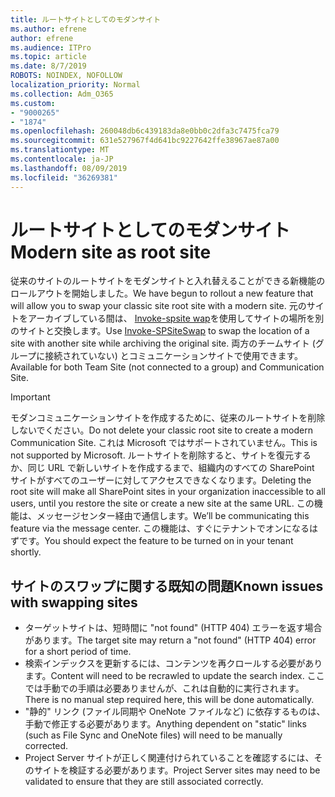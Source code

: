 ```yaml
---
title: ルートサイトとしてのモダンサイト
ms.author: efrene
author: efrene
ms.audience: ITPro
ms.topic: article
ms.date: 8/7/2019
ROBOTS: NOINDEX, NOFOLLOW
localization_priority: Normal
ms.collection: Adm_O365
ms.custom:
- "9000265"
- "1874"
ms.openlocfilehash: 260048db6c439183da8e0bb0c2dfa3c7475fca79
ms.sourcegitcommit: 631e527967f4d641bc9227642ffe38967ae87a00
ms.translationtype: MT
ms.contentlocale: ja-JP
ms.lasthandoff: 08/09/2019
ms.locfileid: "36269381"
---
```

# <a name="modern-site-as-root-site"></a><span data-ttu-id="3226f-102">ルートサイトとしてのモダンサイト</span><span class="sxs-lookup"><span data-stu-id="3226f-102">Modern site as root site</span></span>

<span data-ttu-id="3226f-103">従来のサイトのルートサイトをモダンサイトと入れ替えることができる新機能のロールアウトを開始しました。</span><span class="sxs-lookup"><span data-stu-id="3226f-103">We have begun to rollout a new feature that will allow you to swap your classic site root site with a modern site.</span></span> <span data-ttu-id="3226f-104">元のサイトをアーカイブしている間は、 [Invoke-spsite wap](https://docs.microsoft.com/powershell/module/sharepoint-online/invoke-spositeswap?view=sharepoint-ps)を使用してサイトの場所を別のサイトと交換します。</span><span class="sxs-lookup"><span data-stu-id="3226f-104">Use [Invoke-SPSiteSwap](https://docs.microsoft.com/powershell/module/sharepoint-online/invoke-spositeswap?view=sharepoint-ps) to swap the location of a site with another site while archiving the original site.</span></span> <span data-ttu-id="3226f-105">両方のチームサイト (グループに接続されていない) とコミュニケーションサイトで使用できます。</span><span class="sxs-lookup"><span data-stu-id="3226f-105">Available for both Team Site (not connected to a group) and Communication Site.</span></span> 

>[!Important]
> <span data-ttu-id="3226f-106">モダンコミュニケーションサイトを作成するために、従来のルートサイトを削除しないでください。</span><span class="sxs-lookup"><span data-stu-id="3226f-106">Do not delete your classic root site to create a modern Communication Site.</span></span> <span data-ttu-id="3226f-107">これは Microsoft ではサポートされていません。</span><span class="sxs-lookup"><span data-stu-id="3226f-107">This is not supported by Microsoft.</span></span> <span data-ttu-id="3226f-108">ルートサイトを削除すると、サイトを復元するか、同じ URL で新しいサイトを作成するまで、組織内のすべての SharePoint サイトがすべてのユーザーに対してアクセスできなくなります。</span><span class="sxs-lookup"><span data-stu-id="3226f-108">Deleting the root site will make all SharePoint sites in your organization inaccessible to all users, until you restore the site or create a new site at the same URL.</span></span> <span data-ttu-id="3226f-109">この機能は、メッセージセンター経由で通信します。</span><span class="sxs-lookup"><span data-stu-id="3226f-109">We’ll be communicating this feature via the message center.</span></span> <span data-ttu-id="3226f-110">この機能は、すぐにテナントでオンになるはずです。</span><span class="sxs-lookup"><span data-stu-id="3226f-110">You should expect the feature to be turned on in your tenant shortly.</span></span>

## <a name="known-issues-with-swapping-sites"></a><span data-ttu-id="3226f-111">サイトのスワップに関する既知の問題</span><span class="sxs-lookup"><span data-stu-id="3226f-111">Known issues with swapping sites</span></span>
- <span data-ttu-id="3226f-112">ターゲットサイトは、短時間に "not found" (HTTP 404) エラーを返す場合があります。</span><span class="sxs-lookup"><span data-stu-id="3226f-112">The target site may return a "not found" (HTTP 404) error for a short period of time.</span></span>
- <span data-ttu-id="3226f-113">検索インデックスを更新するには、コンテンツを再クロールする必要があります。</span><span class="sxs-lookup"><span data-stu-id="3226f-113">Content will need to be recrawled to update the search index.</span></span> <span data-ttu-id="3226f-114">ここでは手動での手順は必要ありませんが、これは自動的に実行されます。</span><span class="sxs-lookup"><span data-stu-id="3226f-114">There is no manual step required here, this will be done automatically.</span></span>
- <span data-ttu-id="3226f-115">"静的" リンク (ファイル同期や OneNote ファイルなど) に依存するものは、手動で修正する必要があります。</span><span class="sxs-lookup"><span data-stu-id="3226f-115">Anything dependent on "static" links (such as File Sync and OneNote files) will need to be manually corrected.</span></span>
- <span data-ttu-id="3226f-116">Project Server サイトが正しく関連付けられていることを確認するには、そのサイトを検証する必要があります。</span><span class="sxs-lookup"><span data-stu-id="3226f-116">Project Server sites may need to be validated to ensure that they are still associated correctly.</span></span> 
